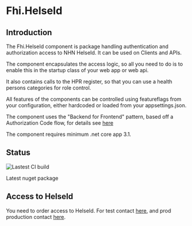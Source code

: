 ﻿# Fhi.HelseId

## Introduction

The Fhi.HelseId component is package handling authentication and authorization access to NHN HelseId.  It can be used on Clients and APIs.  

The component encapsulates the access logic, so all you need to do is to enable this in the startup class of your web app or web api.  

It also contains calls to the HPR register, so that you can use a health persons categories for role control.  

All features of the components can be controlled using featureflags from your configuration, either hardcoded or loaded from your appsettings.json.

The component uses the "Backend for Frontend" pattern, based off a  Authorization Code flow, for details see [here](https://www.nhn.no/helseid/grunnleggende-kunnskap/autentiseringsflyt-og-grant-types/)

The component requires minimum .net core app 3.1. 

## Status

![Lastest CI build](https://img.shields.io/github/workflow/status/folkehelseinstituttet/fhi.helseid/Fhi.HelseId.CI?style=plastic)

Latest nuget package



## Access to HelseId

You need to order access to HelseId.  For test contact [here](), and prod production contact [here]().









